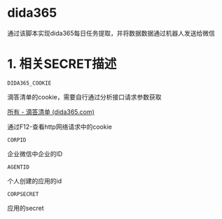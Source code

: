 # dida365
通过该脚本实现dida365每日任务提取，并将数据数据通过机器人发送给微信

# 1. 相关SECRET描述

```
DIDA365_COOKIE
```

滴答清单的cookie，需要自行通过分析接口请求参数获取

[所有 - 滴答清单 (dida365.com)](https://www.dida365.com/webapp/#q/all/tasks)

通过F12-查看http网络请求中的cookie

```
CORPID
```

企业微信中企业的ID

```
AGENTID
```

个人创建的应用的id

```
CORPSECRET
```

应用的secret

